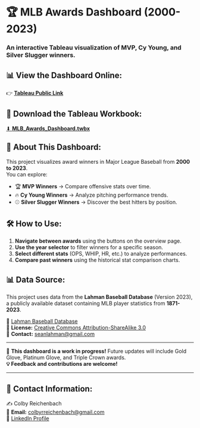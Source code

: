 # 🏆 MLB Awards Dashboard (2000-2023)
### An interactive Tableau visualization of MVP, Cy Young, and Silver Slugger winners.

## 📊 View the Dashboard Online:
👉 [**Tableau Public Link**](https://public.tableau.com/your-dashboard-link)

## 📂 Download the Tableau Workbook:
[⬇ **MLB_Awards_Dashboard.twbx**](https://github.com/your-repo/MLB_Awards_Dashboard.twbx)

## 📖 About This Dashboard:
This project visualizes award winners in Major League Baseball from **2000 to 2023**.  
You can explore:
- 🏆 **MVP Winners** → Compare offensive stats over time.
- 🔥 **Cy Young Winners** → Analyze pitching performance trends.
- ⚾ **Silver Slugger Winners** → Discover the best hitters by position.

## 🛠️ How to Use:
1. **Navigate between awards** using the buttons on the overview page.
2. **Use the year selector** to filter winners for a specific season.
3. **Select different stats** (OPS, WHIP, HR, etc.) to analyze performances.
4. **Compare past winners** using the historical stat comparison charts.

## 📊 Data Source:
This project uses data from the **Lahman Baseball Database** (Version 2023), a publicly available dataset containing MLB player statistics from **1871-2023**.

🔗 [Lahman Baseball Database](https://sabr.org/lahman-database/)  
📜 **License:** [Creative Commons Attribution-ShareAlike 3.0](http://creativecommons.org/licenses/by-sa/3.0/)  
📧 **Contact:** seanlahman@gmail.com  

---

🚀 **This dashboard is a work in progress!** Future updates will include Gold Glove, Platinum Glove, and Triple Crown awards.  
**💡 Feedback and contributions are welcome!**

---
## 📧 Contact Information:
✍️ Colby Reichenbach  
📩 **Email:** [colbyrreichenbach@gmail.com](mailto:colbyrreichenbach@gmail.com)  
🔗 [LinkedIn Profile](https://www.linkedin.com/in/colby-reichenbach/)
